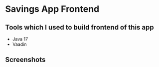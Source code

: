 # Savings App Frontend

## Tools which I used to build frontend of this app 
 - Java 17
 - Vaadin
 
 ## Screenshots
 
